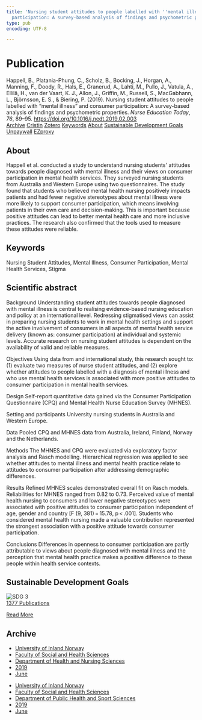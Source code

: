 ```yaml
---
title: 'Nursing student attitudes to people labelled with ''mental illness'' and consumer
  participation: A survey-based analysis of findings and psychometric properties'
type: pub
encoding: UTF-8

---
```

<h1>Publication</h1>
<article id="csl-bib-container-LZ8B323B" class="csl-bib-container">
  <div class="csl-bib-body"> <div class="csl-entry">Happell, B., Platania-Phung, C., Scholz, B., Bocking, J., Horgan, A., Manning, F., Doody, R., Hals, E., Granerud, A., Lahti, M., Pullo, J., Vatula, A., Ellilä, H., van der Vaart, K. J., Allon, J., Griffin, M., Russell, S., MacGabhann, L., Björnsson, E. S., &#38; Biering, P. (2019). Nursing student attitudes to people labelled with “mental illness” and consumer participation: A survey-based analysis of findings and psychometric properties. <i>Nurse Education Today</i>, <i>76</i>, 89–95. <a href="https://doi.org/10.1016/j.nedt.2019.02.003">https://doi.org/10.1016/j.nedt.2019.02.003</a></div> </div>
  <div class="csl-bib-buttons">
    <a href="#taxonomy-article-LZ8B323B" alt="archive" class="csl-bib-button">Archive</a>
    <a href="https://app.cristin.no/results/show.jsf?id=1703836" alt="Cristin" class="csl-bib-button">Cristin</a>
    <a href="http://zotero.org/groups/5881554/items/LZ8B323B" alt="Zotero" class="csl-bib-button">Zotero</a>
    <a href="#keywords-article-LZ8B323B" alt="keywords" class="csl-bib-button">Keywords</a>
    <a href="#about-article-LZ8B323B" alt="about_pub" class="csl-bib-button">About</a>
    <a href="#sdg-article-LZ8B323B" alt="sdg" class="csl-bib-button">Sustainable Development Goals</a>
    <a href="https://doi.org/10.1016/j.nedt.2019.02.003" alt="Unpaywall" class="csl-bib-button">Unpaywall</a>
    <a href="https://doi.org/10.1016/j.nedt.2019.02.003" alt="EZproxy" class="csl-bib-button">EZproxy</a>
  </div>
  <div id="csl-bib-meta-container-LZ8B323B"></div>
</article>
<div id="csl-bib-meta-LZ8B323B" class="csl-bib-meta">
  <article id="about-article-LZ8B323B" class="about_pub-article">
    <h1>About</h1>
    Happell et al. conducted a study to understand nursing students' attitudes towards people diagnosed with mental illness and their views on consumer participation in mental health services. They surveyed nursing students from Australia and Western Europe using two questionnaires. The study found that students who believed mental health nursing positively impacts patients and had fewer negative stereotypes about mental illness were more likely to support consumer participation, which means involving patients in their own care and decision-making. This is important because positive attitudes can lead to better mental health care and more inclusive practices. The research also confirmed that the tools used to measure these attitudes were reliable.
  </article>
  <article id="keywords-article-LZ8B323B" class="keywords-article">
    <h1>Keywords</h1>
    Nursing Student Attitudes, Mental Illness, Consumer Participation, Mental Health Services, Stigma
  </article>
  <article id="abstract-article-LZ8B323B" class="abstract-article">
    <h1>Scientific abstract</h1>
    Background 
Understanding student attitudes towards people diagnosed with mental illness is central to realising evidence-based nursing education and policy at an international level. Redressing stigmatised views can assist in preparing nursing students to work in mental health settings and support the active involvement of consumers in all aspects of mental health service delivery (known as: consumer participation) at individual and systemic levels. Accurate research on nursing student attitudes is dependent on the availability of valid and reliable measures. 
 
Objectives 
Using data from and international study, this research sought to: (1) evaluate two measures of nurse student attitudes, and (2) explore whether attitudes to people labelled with a diagnosis of mental illness and who use mental health services is associated with more positive attitudes to consumer participation in mental health services. 
 
Design 
Self-report quantitative data gained via the Consumer Participation Questionnaire (CPQ) and Mental Health Nurse Education Survey (MHNES). 
 
Setting and participants 
University nursing students in Australia and Western Europe. 
 
Data 
Pooled CPQ and MHNES data from Australia, Ireland, Finland, Norway and the Netherlands. 
 
Methods 
The MHNES and CPQ were evaluated via exploratory factor analysis and Rasch modelling. Hierarchical regression was applied to see whether attitudes to mental illness and mental health practice relate to attitudes to consumer participation after addressing demographic differences. 
 
Results 
Refined MHNES scales demonstrated overall fit on Rasch models. Reliabilities for MHNES ranged from 0.82 to 0.73. Perceived value of mental health nursing to consumers and lower negative stereotypes were associated with positive attitudes to consumer participation independent of age, gender and country [F (9, 381) = 15.78, p < .001]. Students who considered mental health nursing made a valuable contribution represented the strongest association with a positive attitude towards consumer participation. 
 
Conclusions 
Differences in openness to consumer participation are partly attributable to views about people diagnosed with mental illness and the perception that mental health practice makes a positive difference to these people within health service contexts.
  </article>
  <article id="sdg-article-LZ8B323B" class="sdg-article">
    <h1>Sustainable Development Goals</h1>
    <div class="sdg-container"><div id="sdg3" class="sdg">
        <img src="{{< params subfolder >}}images/sdg/sdg03_en.png" class="image" alt="SDG 3">
        <div class="sdg-overlay">
          <a href="{{< params subfolder >}}en/archive/?sdg=3#archive" class="sdg-publication-count"><span>1377</span> Publications</a>
          <p><a href="https://sdgs.un.org/goals/goal3" class="sdg-read-more">Read More</a></p>
        </div>
      </div></div>
  </article>
  <article id="taxonomy-article-LZ8B323B" class="taxonomy-article">
    <h1>Archive</h1>
    <ul>
      <li><a href="{{< params subfolder >}}en/archive/?key=3DCRN523">University of Inland Norway</a></li>
      <li><a href="{{< params subfolder >}}en/archive/?key=IDKFS3MX">Faculty of Social and Health Sciences</a></li>
      <li><a href="{{< params subfolder >}}en/archive/?key=GTV4ECMZ">Department of Health and Nursing Sciences</a></li>
      <li><a href="{{< params subfolder >}}en/archive/?key=E7THIEEM">2019</a></li>
      <li><a href="{{< params subfolder >}}en/archive/?key=R3IIEVI9">June</a></li>
    </ul>
    <ul>
      <li><a href="{{< params subfolder >}}en/archive/?key=3DCRN523">University of Inland Norway</a></li>
      <li><a href="{{< params subfolder >}}en/archive/?key=IDKFS3MX">Faculty of Social and Health Sciences</a></li>
      <li><a href="{{< params subfolder >}}en/archive/?key=FJXE3Z8X">Department of Public Health and Sport Sciences</a></li>
      <li><a href="{{< params subfolder >}}en/archive/?key=MXF6ZEHK">2019</a></li>
      <li><a href="{{< params subfolder >}}en/archive/?key=34UPKB27">June</a></li>
    </ul>
  </article>
</div>
